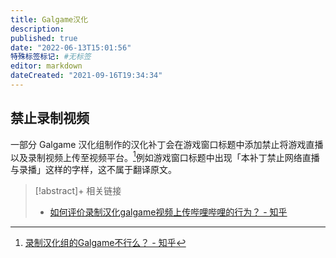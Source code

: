 ```yaml
---
title: Galgame汉化
description:
published: true
date: "2022-06-13T15:01:56"
特殊标签标记: #无标签
editor: markdown
dateCreated: "2021-09-16T19:34:34"
---
```


## 禁止录制视频

一部分 Galgame 汉化组制作的汉化补丁会在游戏窗口标题中添加禁止将游戏直播以及录制视频上传至视频平台。[^56541772]例如游戏窗口标题中出现「本补丁禁止网络直播与录播」这样的字样，这不属于翻译原文。

[^56541772]: [录制汉化组的Galgame不行么？ - 知乎](https://web.archive.org/web/20210509121446/https://www.zhihu.com/question/56541772)

> [!abstract]+ 相关链接
> + [如何评价录制汉化galgame视频上传哔哩哔哩的行为？ - 知乎](https://web.archive.org/web/20210509121415mp_/https://www.zhihu.com/question/62779037)

